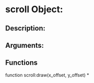 scroll Object:
===
Description:
---

Arguments:
---

Functions
---
function scroll:draw(x_offset, y_offset)
* 
